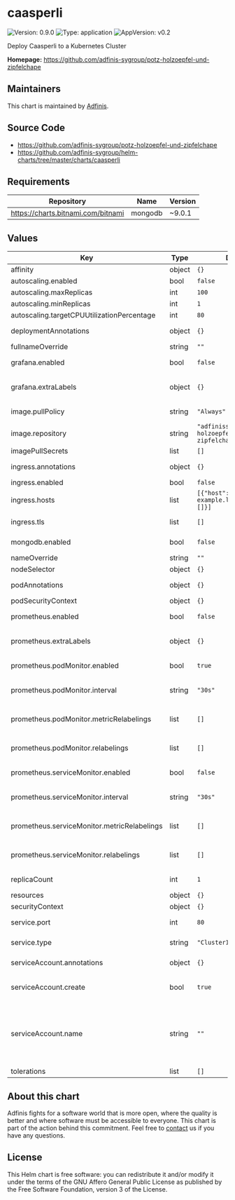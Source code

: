 # caasperli

![Version: 0.9.0](https://img.shields.io/badge/Version-0.9.0-informational?style=flat-square) ![Type: application](https://img.shields.io/badge/Type-application-informational?style=flat-square) ![AppVersion: v0.2](https://img.shields.io/badge/AppVersion-v0.2-informational?style=flat-square)

Deploy Caasperli to a Kubernetes Cluster

**Homepage:** <https://github.com/adfinis-sygroup/potz-holzoepfel-und-zipfelchape>

## Maintainers
This chart is maintained by [Adfinis](https://adfinis.com/?pk_campaign=github&pk_kwd=helm-charts).

## Source Code

* <https://github.com/adfinis-sygroup/potz-holzoepfel-und-zipfelchape>
* <https://github.com/adfinis-sygroup/helm-charts/tree/master/charts/caasperli>

## Requirements

| Repository | Name | Version |
|------------|------|---------|
| https://charts.bitnami.com/bitnami | mongodb | ~9.0.1 |

## Values

| Key | Type | Default | Description |
|-----|------|---------|-------------|
| affinity | object | `{}` |  |
| autoscaling.enabled | bool | `false` |  |
| autoscaling.maxReplicas | int | `100` |  |
| autoscaling.minReplicas | int | `1` |  |
| autoscaling.targetCPUUtilizationPercentage | int | `80` |  |
| deploymentAnnotations | object | `{}` | Annotations to add to Deployment. |
| fullnameOverride | string | `""` |  |
| grafana.enabled | bool | `false` | Enable Grafana Dashboards |
| grafana.extraLabels | object | `{}` | Labels to add to all Grafana integration resources |
| image.pullPolicy | string | `"Always"` | When to pull the container image |
| image.repository | string | `"adfinissygroup/potz-holzoepfel-und-zipfelchape"` | Container image to deploy |
| imagePullSecrets | list | `[]` |  |
| ingress.annotations | object | `{}` | Annotations to add to the ingress resource |
| ingress.enabled | bool | `false` | Enable ingress |
| ingress.hosts | list | `[{"host":"chart-example.local","paths":[]}]` | List of hosts to expose via ingress |
| ingress.tls | list | `[]` | TLS configuration for ingress |
| mongodb.enabled | bool | `false` | Enable MongoDB "stateful" deploy |
| nameOverride | string | `""` |  |
| nodeSelector | object | `{}` |  |
| podAnnotations | object | `{}` | Annotations to add to Pod. |
| podSecurityContext | object | `{}` | [PodSecurityContext](https://kubernetes.io/docs/reference/generated/kubernetes-api/v1.18/#podsecuritycontext-v1-core) |
| prometheus.enabled | bool | `false` | Enable Prometheus integration |
| prometheus.extraLabels | object | `{}` | Labels to add to all Prometheus integration resources |
| prometheus.podMonitor.enabled | bool | `true` | Enable creation of a PodMonitor CRD |
| prometheus.podMonitor.interval | string | `"30s"` | Interval at which metrics should be scraped |
| prometheus.podMonitor.metricRelabelings | list | `[]` | MetricRelabelConfigs to apply to samples before ingestion |
| prometheus.podMonitor.relabelings | list | `[]` | RelabelConfigs to apply to samples before scraping |
| prometheus.serviceMonitor.enabled | bool | `false` | Enable creation of a ServiceMonitor CRD |
| prometheus.serviceMonitor.interval | string | `"30s"` | Interval at which metrics should be scraped |
| prometheus.serviceMonitor.metricRelabelings | list | `[]` | MetricRelabelConfigs to apply to samples before ingestion |
| prometheus.serviceMonitor.relabelings | list | `[]` | RelabelConfigs to apply to samples before scraping |
| replicaCount | int | `1` | How many caasperlis to deploy |
| resources | object | `{}` |  |
| securityContext | object | `{}` | [SecurityContext](https://kubernetes.io/docs/reference/generated/kubernetes-api/v1.18/#securitycontext-v1-core) |
| service.port | int | `80` | Port the service will expose |
| service.type | string | `"ClusterIP"` | Type of the service to create |
| serviceAccount.annotations | object | `{}` | Annotations to add to the service account |
| serviceAccount.create | bool | `true` | Specifies whether a service account should be created |
| serviceAccount.name | string | `""` | The name of the service account to use. If not set and create is true, a name is generated using the fullname template |
| tolerations | list | `[]` |  |

## About this chart

Adfinis fights for a software world that is more open, where the quality is
better and where software must be accessible to everyone. This chart
is part of the action behind this commitment. Feel free to
[contact](https://adfinis.com/kontakt/?pk_campaign=github&pk_kwd=helm-charts)
us if you have any questions.

## License

This Helm chart is free software: you can redistribute it and/or modify it under the terms
of the GNU Affero General Public License as published by the Free Software Foundation,
version 3 of the License.
